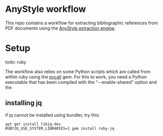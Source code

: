 # AnyStyle workflow

This repo contains a workflow for extracting bibliographic references from PDF
documents using the [AnyStyle extraction engine](https://github.com/inukshuk/anystyle).

# Setup

todo: ruby 

The workflow also relies on some Python scripts which are called from within ruby using the 
[pycall](https://github.com/mrkn/pycall.rb) gem. For this to work, you need a Python executable 
that has been compiled with the "--enable-shared" option and the

## installing jq
if jq cannot be installed using bundler, try this: 
```
apt get install libjq-dev
RUBYJQ_USE_SYSTEM_LIBRARIES=1 gem install ruby-jq
```

